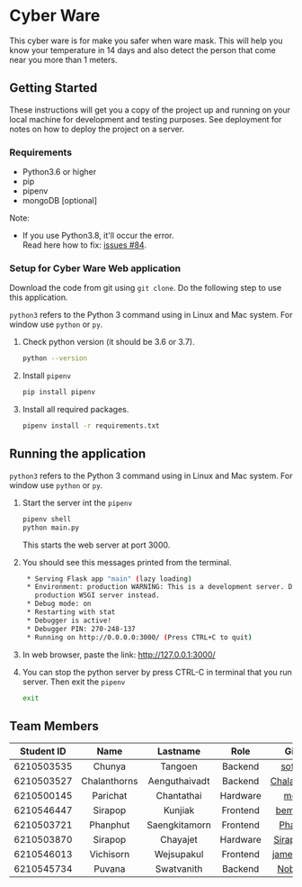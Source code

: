 # Cyber Ware

This cyber ware is for make you safer when ware mask. This will help you know your temperature in 14 days and also
detect the person that come near you more than 1 meters.

## Getting Started

These instructions will get you a copy of the project up and running on your local machine for development and testing
purposes. See deployment for notes on how to deploy the project on a server.

### Requirements

- Python3.6 or higher
- pip
- pipenv
- mongoDB [optional]

Note:

- If you use Python3.8, it'll occur the error.  
  Read here how to fix: [issues #84](https://github.com/EveGroup/EveHolder/issues/84).

### Setup for Cyber Ware Web application

Download the code from git using `git clone`. Do the following step to use this application.

`python3` refers to the Python 3 command using in Linux and Mac system. For window use `python` or `py`.

1. Check python version (it should be 3.6 or 3.7).

   ```bash
   python --version
   ```

2. Install `pipenv`

   ```bash
   pip install pipenv
   ```

3. Install all required packages.

   ```bash
   pipenv install -r requirements.txt
   ```

## Running the application

`python3` refers to the Python 3 command using in Linux and Mac system. For window use `python` or `py`.

1. Start the server int the `pipenv`

   ```bash
   pipenv shell
   python main.py
   ```

   This starts the web server at port 3000.

2. You should see this messages printed from the terminal.

   ```bash
    * Serving Flask app "main" (lazy loading)
    * Environment: production WARNING: This is a development server. Do not use it in a production deployment. Use a
      production WSGI server instead.
    * Debug mode: on
    * Restarting with stat
    * Debugger is active!
    * Debugger PIN: 270-248-137
    * Running on http://0.0.0.0:3000/ (Press CTRL+C to quit)
   ```

3. In web browser, paste the link: <http://127.0.0.1:3000/>

4. You can stop the python server by press CTRL-C in terminal that you run server. Then exit the `pipenv`

   ```bash
   exit
   ```

## Team Members

| Student ID |     Name     |   Lastname    |   Role   |                     Github                      |
| :--------: | :----------: | :-----------: | :------: | :---------------------------------------------: |
| 6210503535 |    Chunya    |    Tangoen    | Backend  |     [softchun](https://github.com/softchun)     |
| 6210503527 | Chalanthorns | Aenguthaivadt | Backend  | [ChalanthornA](https://github.com/ChalanthornA) |
| 6210500145 |   Parichat   |  Chantathai   | Hardware |       [meindv](https://github.com/meindv)       |
| 6210546447 |   Sirapop    |    Kunjiak    | Frontend |     [bemyXmas](https://github.com/bemyXmas)     |
| 6210503721 |   Phanphut   | Saengkitamorn | Frontend |     [Phanphut](https://github.com/Phanphut)     |
| 6210503870 |   Sirapop    |   Chayajet    | Hardware |   [SirapopPCC](https://github.com/SirapopPCC)   |
| 6210546013 |  Vichisorn   |  Wejsupakul   | Frontend |    [james31366](https://github.com/bemyXmas)    |
| 6210545734 |    Puvana    |  Swatvanith   | Backend  |     [Noboomta](https://github.com/Noboomta)     |

